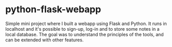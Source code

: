 # python-flask-webapp

Simple mini project where I built a webapp using Flask and Python.
It runs in localhost and it's possible to sign-up, log-in and to store some notes in a local database.
The goal was to understand the principles of the tools, and can be extended with other features.